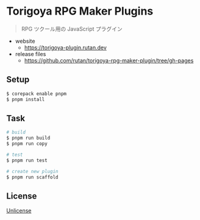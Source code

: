 # Torigoya RPG Maker Plugins

> RPG ツクール用の JavaScript プラグイン

- website
  - https://torigoya-plugin.rutan.dev
- release files
  - https://github.com/rutan/torigoya-rpg-maker-plugin/tree/gh-pages

## Setup

```bash
$ corepack enable pnpm
$ pnpm install
```

## Task

```bash
# build
$ pnpm run build
$ pnpm run copy

# test
$ pnpm run test

# create new plugin
$ pnpm run scaffold
```

## License

[Unlicense](https://unlicense.org/)
